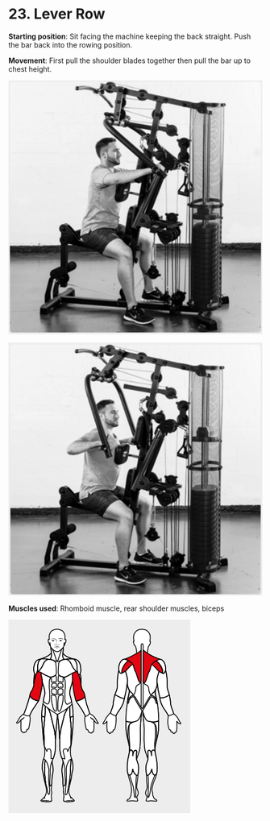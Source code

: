 # 23. Lever Row

__Starting position__: Sit facing the machine keeping the back straight. Push the bar back into the rowing position.

__Movement__: First pull the shoulder blades together then pull the bar up to chest height.

![001](001.png)

![002](002.png)

__Muscles used__: Rhomboid muscle, rear shoulder muscles, biceps

![003](003.png)
